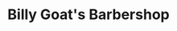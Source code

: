 ---
title: "Billy Goat's Barbershop"
url: /south-salt-lake/billy-goats-barbershop/
shop: hairdresser
---